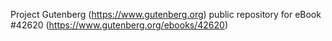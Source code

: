 Project Gutenberg (https://www.gutenberg.org) public repository for eBook #42620 (https://www.gutenberg.org/ebooks/42620)
